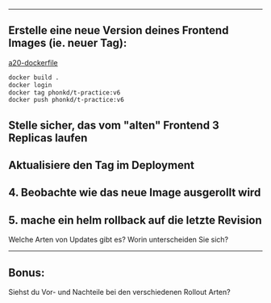***

## Erstelle eine neue Version deines Frontend Images (ie. neuer Tag):

[a20-dockerfile](a20-dockerfile)

```bash
docker build .
docker login
docker tag phonkd/t-practice:v6
docker push phonkd/t-practice:v6
```

## Stelle sicher, das vom "alten" Frontend 3 Replicas laufen
## Aktualisiere den Tag im Deployment
## 4. Beobachte wie das neue Image ausgerollt wird
## 5. mache ein helm rollback auf die letzte Revision

Welche Arten von Updates gibt es? Worin unterscheiden Sie sich?

---

## **Bonus:**

Siehst du Vor- und Nachteile bei den verschiedenen Rollout Arten?